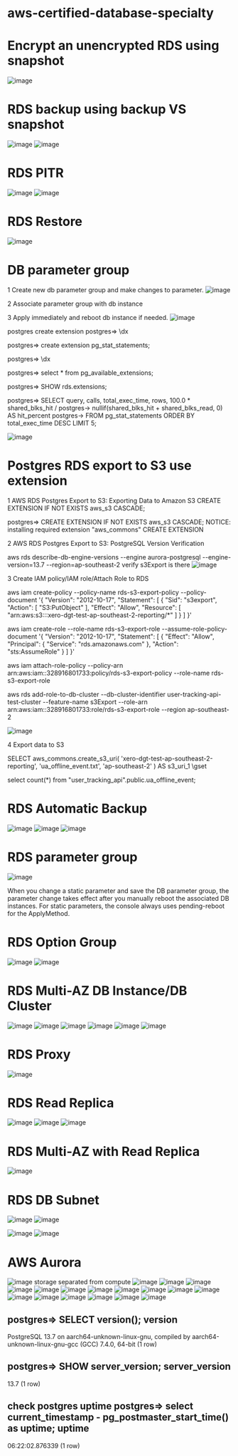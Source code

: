 # aws-certified-database-specialty

# Encrypt an unencrypted RDS using snapshot
![image](https://github.com/xiongye77/aws-certified-database-specialty/assets/36766101/72ed6e5e-0b7c-4a11-9346-2c4a680d5aeb)

# RDS backup using backup VS snapshot
![image](https://github.com/xiongye77/aws-certified-database-specialty/assets/36766101/a7b88ced-7360-441d-be39-89ce6fa1874d)
![image](https://github.com/xiongye77/aws-certified-database-specialty/assets/36766101/1ee35bb9-54c7-480a-9837-25b415539f8f)

# RDS PITR
![image](https://github.com/xiongye77/aws-certified-database-specialty/assets/36766101/a85a7411-0736-4b77-80e2-9cd4cb31718c)
![image](https://github.com/xiongye77/aws-certified-database-specialty/assets/36766101/ee74bef4-c6df-4f28-9d96-1b70dd31436f)

# RDS Restore
![image](https://github.com/xiongye77/aws-certified-database-specialty/assets/36766101/e980aa5a-545e-483a-8add-2c155d5cafd6)




# DB parameter group 
1 Create new db parameter group and make changes to parameter.
![image](https://user-images.githubusercontent.com/36766101/190900783-4339eb3c-47eb-46f6-8c43-c5bcfc693abf.png)

2 Associate parameter group with db instance

3 Apply immediately and reboot db instance if needed. 
![image](https://user-images.githubusercontent.com/36766101/190900862-c313d9d3-ceec-4d35-97a3-42be9ab38d42.png)





postgres create extension
postgres=> \dx



postgres=> create extension pg_stat_statements;


postgres=> \dx


postgres=> select * from pg_available_extensions;

postgres=> SHOW rds.extensions;


postgres=> SELECT query, calls, total_exec_time, rows, 100.0 * shared_blks_hit /
postgres->                nullif(shared_blks_hit + shared_blks_read, 0) AS hit_percent
postgres->           FROM pg_stat_statements ORDER BY total_exec_time DESC LIMIT 5;

![image](https://user-images.githubusercontent.com/36766101/190889287-2328df0a-6f33-406a-85c7-e73e61d5aa19.png)






# Postgres RDS export to S3 use extension

1 AWS RDS Postgres Export to S3: Exporting Data to Amazon S3
CREATE EXTENSION IF NOT EXISTS aws_s3 CASCADE;

postgres=> CREATE EXTENSION IF NOT EXISTS aws_s3 CASCADE;
NOTICE:  installing required extension "aws_commons"
CREATE EXTENSION

2 AWS RDS Postgres Export to S3: PostgreSQL Version Verification

aws rds describe-db-engine-versions   --engine aurora-postgresql --engine-version=13.7  --region=ap-southeast-2
verify s3Export is there 
![image](https://user-images.githubusercontent.com/36766101/190889649-3c6d7db2-a8e1-43c4-ae76-8d813c8dd1ac.png)




3 Create IAM policy/IAM role/Attach Role to RDS

aws iam create-policy  --policy-name rds-s3-export-policy  --policy-document '{
     "Version": "2012-10-17",
     "Statement": [
       {
         "Sid": "s3export",
         "Action": [
           "S3:PutObject"
         ],
         "Effect": "Allow",
         "Resource": [
           "arn:aws:s3:::xero-dgt-test-ap-southeast-2-reporting/*"
         ] 
       }
     ] 
   }'
   

aws iam create-role  --role-name rds-s3-export-role  --assume-role-policy-document '{
     "Version": "2012-10-17",
     "Statement": [
       {
         "Effect": "Allow",
         "Principal": {
            "Service": "rds.amazonaws.com"
          },
         "Action": "sts:AssumeRole"
       }
     ] 
   }'
   
aws iam attach-role-policy  --policy-arn arn:aws:iam::328916801733:policy/rds-s3-export-policy  --role-name rds-s3-export-role

aws rds add-role-to-db-cluster    --db-cluster-identifier user-tracking-api-test-cluster   --feature-name s3Export    --role-arn arn:aws:iam::328916801733:role/rds-s3-export-role      --region ap-southeast-2
 
   
![image](https://user-images.githubusercontent.com/36766101/190891695-c50ae14e-134d-4557-9b8d-01a63c4ff1c0.png)

4 Export data to S3 

SELECT aws_commons.create_s3_uri(
   'xero-dgt-test-ap-southeast-2-reporting',
   'ua_offline_event.txt',
   'ap-southeast-2'
) AS s3_uri_1 \gset

select count(*) from "user_tracking_api".public.ua_offline_event;

# RDS Automatic Backup
![image](https://github.com/xiongye77/aws-certified-database-specialty/assets/36766101/b0eb2397-6212-4756-b75b-03988d673086)
![image](https://github.com/xiongye77/aws-certified-database-specialty/assets/36766101/a600e52d-44bf-4711-aba1-3304e9a79ebe)
![image](https://github.com/xiongye77/aws-certified-database-specialty/assets/36766101/aa390dfa-c07c-4357-8805-bf780bff09e3)

# RDS parameter group 
![image](https://github.com/xiongye77/aws-certified-database-specialty/assets/36766101/8a0b23ae-e3d4-4464-806d-deaa154a3121)

When you change a static parameter and save the DB parameter group, the parameter change takes effect after you manually reboot the associated DB instances. For static parameters, the console always uses pending-reboot for the ApplyMethod.

# RDS Option Group
![image](https://github.com/xiongye77/aws-certified-database-specialty/assets/36766101/27d9fa86-b143-4272-8232-cc8f7ae12e04)
![image](https://github.com/xiongye77/aws-certified-database-specialty/assets/36766101/8e30e9bf-90a9-4842-b871-0e4ea4fca37d)


# RDS Multi-AZ DB Instance/DB Cluster 
![image](https://github.com/xiongye77/aws-certified-database-specialty/assets/36766101/b1045ad9-e44b-4b09-a5d6-d9ec3aeca354)
![image](https://github.com/xiongye77/aws-certified-database-specialty/assets/36766101/4bf4b726-c025-4b08-8102-53d4660738f1)
![image](https://github.com/xiongye77/aws-certified-database-specialty/assets/36766101/a13d0253-bbed-4ed4-bf0d-4403b23f6f6d)
![image](https://github.com/xiongye77/aws-certified-database-specialty/assets/36766101/26a2e8e4-dd22-413e-b9c0-e36de5391707)
![image](https://github.com/xiongye77/aws-certified-database-specialty/assets/36766101/e714eb5b-e49e-4113-9d11-a7f07665f916)
![image](https://github.com/xiongye77/aws-certified-database-specialty/assets/36766101/21d7e541-03d1-43a8-bc4e-b83d63283401)


# RDS Proxy
![image](https://github.com/xiongye77/aws-certified-database-specialty/assets/36766101/ed36a97f-5162-4cc9-a7d9-f5e1c87f4414)

# RDS Read Replica
![image](https://github.com/xiongye77/aws-certified-database-specialty/assets/36766101/185fb19d-e9e0-4d82-a8e1-2f3008f42ffc)
![image](https://github.com/xiongye77/aws-certified-database-specialty/assets/36766101/6bee7466-ced8-4ae1-bdd2-ddbc6eaccb6a)
![image](https://github.com/xiongye77/aws-certified-database-specialty/assets/36766101/c1d8f702-e6b4-4b93-aaa7-d66eb7ea7f0b)

# RDS Multi-AZ with Read Replica
![image](https://github.com/xiongye77/aws-certified-database-specialty/assets/36766101/a0f337ea-b357-48e2-a277-9bbfdbb80e8a)



# RDS DB Subnet 
![image](https://github.com/xiongye77/aws-certified-database-specialty/assets/36766101/1f660909-8262-40b9-9729-33cc18458bee)
![image](https://github.com/xiongye77/aws-certified-database-specialty/assets/36766101/6bc355f5-9621-4a2c-9d37-77051318f32b)

![image](https://github.com/xiongye77/aws-certified-database-specialty/assets/36766101/e9244776-19f2-4c14-86dd-8ad695252a18)
![image](https://github.com/xiongye77/aws-certified-database-specialty/assets/36766101/7768ac1e-2403-4e52-81a0-ac25137ea20f)


# AWS Aurora
![image](https://github.com/xiongye77/aws-certified-database-specialty/assets/36766101/d9a9d699-de96-4a2c-be51-ff2cbcd59f8c)
storage separated from compute
![image](https://github.com/xiongye77/aws-certified-database-specialty/assets/36766101/41a8e6c5-6de0-4ca2-b2de-c965c877c68c)
![image](https://github.com/xiongye77/aws-certified-database-specialty/assets/36766101/fcc0ef8d-a22a-4ebc-890b-5f2e10875c85)
![image](https://github.com/xiongye77/aws-certified-database-specialty/assets/36766101/4ab1afb2-58d8-41fc-bda7-de59bbbb39d7)
![image](https://github.com/xiongye77/aws-certified-database-specialty/assets/36766101/b3e3f7bb-8c62-4971-a9f3-0e70c81cf1f6)
![image](https://github.com/xiongye77/aws-certified-database-specialty/assets/36766101/07e22900-6fda-4fa6-a94c-ab8a3b06be88)
![image](https://github.com/xiongye77/aws-certified-database-specialty/assets/36766101/5347f654-e73c-4b20-baba-89f3ad6e6deb)
![image](https://github.com/xiongye77/aws-certified-database-specialty/assets/36766101/5ec99a2c-f736-45a1-b641-f72f07b6f20e)
![image](https://github.com/xiongye77/aws-certified-database-specialty/assets/36766101/19fa13ce-3fc5-4308-bfab-68ce9fcb75a8)
![image](https://github.com/xiongye77/aws-certified-database-specialty/assets/36766101/a86ac44f-7c15-468b-b131-6a6154b88581)
![image](https://github.com/xiongye77/aws-certified-database-specialty/assets/36766101/2bd23c0e-de85-4767-9c8c-90fbaae93434)
![image](https://github.com/xiongye77/aws-certified-database-specialty/assets/36766101/b186da54-81c2-4368-b237-8e4336f12569)
![image](https://github.com/xiongye77/aws-certified-database-specialty/assets/36766101/717c7c24-5b13-4335-afd0-20d738a763f9)
![image](https://github.com/xiongye77/aws-certified-database-specialty/assets/36766101/e97c015d-c329-49be-9a71-8f705b98b75b)
![image](https://github.com/xiongye77/aws-certified-database-specialty/assets/36766101/0506b45c-fe4a-4bea-8592-087f8dd68022)
![image](https://github.com/xiongye77/aws-certified-database-specialty/assets/36766101/6ac3be04-a4fb-4ab9-a249-e104c5d74c95)
![image](https://github.com/xiongye77/aws-certified-database-specialty/assets/36766101/128e1f2f-edc0-49c3-bbb5-71330446a32d)
![image](https://github.com/xiongye77/aws-certified-database-specialty/assets/36766101/b4223f0c-a41c-41ed-adbb-245ebd61a97d)


postgres=> SELECT version();
                                                   version
-------------------------------------------------------------------------------------------------------------
 PostgreSQL 13.7 on aarch64-unknown-linux-gnu, compiled by aarch64-unknown-linux-gnu-gcc (GCC) 7.4.0, 64-bit
(1 row)


postgres=> SHOW server_version;
 server_version
----------------
 13.7
(1 row)
 

check postgres uptime 
postgres=> select current_timestamp - pg_postmaster_start_time() as uptime;
     uptime
-----------------
 06:22:02.876339
(1 row)
